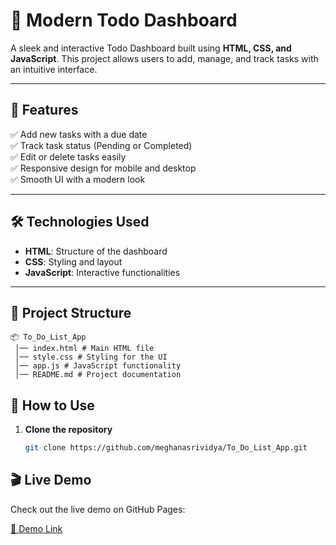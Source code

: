 
# 📌 Modern Todo Dashboard

A sleek and interactive Todo Dashboard built using **HTML, CSS, and JavaScript**. This project allows users to add, manage, and track tasks with an intuitive interface.

---

## 🚀 Features

✅ Add new tasks with a due date  
✅ Track task status (Pending or Completed)  
✅ Edit or delete tasks easily  
✅ Responsive design for mobile and desktop  
✅ Smooth UI with a modern look  

---

## 🛠️ Technologies Used

- **HTML**: Structure of the dashboard  
- **CSS**: Styling and layout  
- **JavaScript**: Interactive functionalities  

---

## 📂 Project Structure
```
📦 To_Do_List_App
 │── index.html # Main HTML file
 │── style.css # Styling for the UI
 │── app.js # JavaScript functionality
 │── README.md # Project documentation
```
## 🔧 How to Use

1. **Clone the repository**  
   ```bash
   git clone https://github.com/meghanasrividya/To_Do_List_App.git

## 🎬 Live Demo
  Check out the live demo on GitHub Pages:

[🔗 Demo Link](https://meghanasrividya.github.io/To_Do_List_App/)
